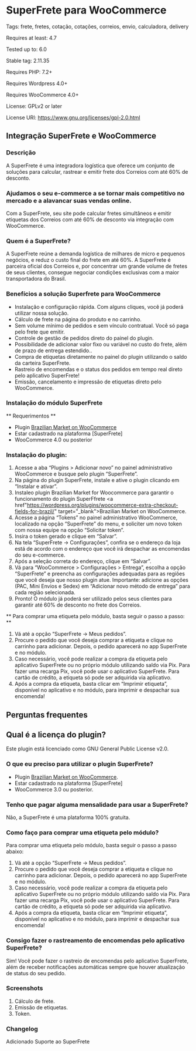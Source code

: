 # SuperFrete para WooCommerce #

Tags: frete, fretes, cotação, cotações, correios, envio, calculadora, delivery

Requires at least: 4.7

Tested up to: 6.0

Stable tag: 2.11.35

Requires PHP: 7.2+

Requires Wordpress 4.0+ 

Requires WooCommerce 4.0+

License: GPLv2 or later

License URI: https://www.gnu.org/licenses/gpl-2.0.html

## Integração SuperFrete e WooCommerce ##

### Descrição ###
A SuperFrete é uma integradora logística que oferece um conjunto de soluções para calcular, rastrear e emitir frete dos Correios com até 60% de desconto.

### Ajudamos o seu e-commerce a se tornar mais competitivo no mercado e a alavancar suas vendas online. ###

Com a SuperFrete, seu site pode calcular fretes simultâneos e emitir etiquetas dos Correios com até 60% de desconto via integração com WooCommerce.

### Quem é a SuperFrete? ###
A SuperFrete reúne a demanda logística de milhares de micro e pequenos negócios, e reduz o custo final do frete em até 60%.
A SuperFrete é parceira oficial dos Correios e, por concentrar um grande volume de fretes de seus clientes, consegue negociar condições exclusivas com a maior transportadora do Brasil.

### Benefícios a solução Superfrete para WooCommerce ###
- Instalação e configuração rápida. Com alguns cliques, você já poderá utilizar nossa solução.
- Cálculo de frete na página do produto e no carrinho.
- Sem volume mínimo de pedidos e sem vínculo contratual. Você só paga pelo frete que emitir.
- Controle de gestão de pedidos direto do painel do plugin.
- Possibilidade de adicionar valor fixo ou variável no custo do frete, além de prazo de entrega estendido..
- Compra de etiquetas diretamente no painel do plugin utilizando o saldo da carteira SuperFrete.
- Rastreio de encomendas e o status dos pedidos em tempo real direto pelo aplicativo SuperFrete!
- Emissão, cancelamento e impressão de etiquetas direto pelo WooCommerce.

### Instalação do módulo SuperFrete ###
** Requerimentos **

- Plugin [Brazilian Market on WooCommerce](https://wordpress.org/plugins/woocommerce-extra-checkout-fields-for-brazil)
- Estar cadastrado na plataforma [SuperFrete]
- WooCommerce 4.0 ou posterior

### Instalação do plugin: ###

1. Acesse a aba “Plugins > Adicionar novo” no painel administrativo WooCommerce e busque pelo plugin “SuperFrete”.
2. Na página do plugin SuperFrete, instale e ative o plugin clicando em “Instalar e ativar”.
3. Instaleo plugin Brazilian Market for Woocommerce para garantir o funcionamento do plugin SuperFfrete
<a href"https://wordpress.org/plugins/woocommerce-extra-checkout-fields-for-brazil/" target="_blank">Brazilian Market on WooCommerce</a>.
4. Acesse a página “Tokens” no painel administrativo WooCommerce, localizado na opção “SuperFrete” do menu, e soliciter um novo token com nossa equipe na opção “Solicitar token”.
5. Insira o token gerado e clique em “Salvar”.
6. Na tela “SuperFrete -> Configurações”, confira se o endereço da loja está de acordo com o endereço que você irá despachar as encomendas do seu e-commerce. 
7. Após a seleção correta do endereço, clique em “Salvar”.
8. Vá para “WooCommerce > Configurações > Entrega”, escolha a opção “SuperFrete” e preencha as configurações adequadas para as regiões que você deseja que nosso plugin atue. Importante: adicione as opções (PAC, Mini Envios e Sedex) em “Adicionar novo método de entrega” para cada região selecionada.
9.  Pronto! O módulo já poderá ser utilizado pelos seus clientes para garantir até 60% de desconto no frete dos Correios.

** Para comprar uma etiqueta pelo módulo, basta seguir o passo a passo: **

1.  Vá até a opção “SuperFrete -> Meus pedidos”.
2. Procure o pedido que você deseja comprar a etiqueta e clique no carrinho para adicionar. Depois, o pedido aparecerá no app SuperFrete e no módulo. 
3. Caso necessário, você pode realizar a compra da etiqueta pelo aplicativo SuperFrete ou no próprio módulo utilizando saldo via Pix. Para fazer uma recarga Pix, você pode usar o aplicativo SuperFrete. Para cartão de crédito, a etiqueta só pode ser adquirida via aplicativo. 
4. Após a compra da etiqueta, basta clicar em “Imprimir etiqueta”, disponível no aplicativo e no módulo, para imprimir e despachar sua encomenda!

## Perguntas frequentes ##

## Qual é a licença do plugin? ##
Este plugin está licenciado como GNU General Public License v2.0.

### O que eu preciso para utilizar o plugin SuperFrete? ###
* Plugin [Brazilian Market on WooCommerce](https://wordpress.org/plugins/woocommerce-extra-checkout-fields-for-brazil).
* Estar cadastrado na plataforma [SuperFrete]
* WooCommerce 3.0 ou posterior.

### Tenho que pagar alguma mensalidade para usar a SuperFrete? ###
Não, a SuperFrete é uma plataforma 100% gratuita.

### Como faço para comprar uma etiqueta pelo módulo? ###
Para comprar uma etiqueta pelo módulo, basta seguir o passo a passo abaixo:

1. Vá até a opção “SuperFrete -> Meus pedidos”.
2. Procure o pedido que você deseja comprar a etiqueta e clique no carrinho para adicionar. Depois, o pedido aparecerá no app SuperFrete e no módulo. 
3. Caso necessário, você pode realizar a compra da etiqueta pelo aplicativo SuperFrete ou no próprio módulo utilizando saldo via Pix. Para fazer uma recarga Pix, você pode usar o aplicativo SuperFrete. Para cartão de crédito, a etiqueta só pode ser adquirida via aplicativo. 
4. Após a compra da etiqueta, basta clicar em “Imprimir etiqueta”, disponível no aplicativo e no módulo, para imprimir e despachar sua encomenda!

### Consigo fazer o rastreamento de encomendas pelo aplicativo SuperFrete? ###
Sim! Você pode fazer o rastreio de encomendas pelo aplicativo SuperFrete, além de receber notificações automáticas sempre que houver atualização de status do seu pedido.

### Screenshots ###
1. Cálculo de frete.
2. Emissão de etiquetas.
3. Token.

### Changelog #####

Adicionado Suporte ao SuperFrete